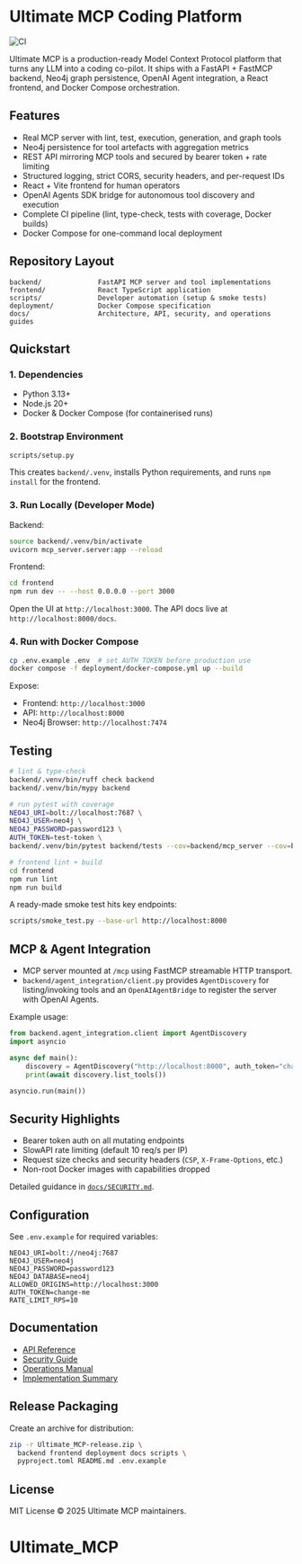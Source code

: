 # Ultimate MCP Coding Platform

![CI](https://github.com/donovan/Ultimate_MCP/actions/workflows/ci.yml/badge.svg)

Ultimate MCP is a production-ready Model Context Protocol platform that turns any LLM into a coding co-pilot. It ships with a FastAPI + FastMCP backend, Neo4j graph persistence, OpenAI Agent integration, a React frontend, and Docker Compose orchestration.

## Features

- Real MCP server with lint, test, execution, generation, and graph tools
- Neo4j persistence for tool artefacts with aggregation metrics
- REST API mirroring MCP tools and secured by bearer token + rate limiting
- Structured logging, strict CORS, security headers, and per-request IDs
- React + Vite frontend for human operators
- OpenAI Agents SDK bridge for autonomous tool discovery and execution
- Complete CI pipeline (lint, type-check, tests with coverage, Docker builds)
- Docker Compose for one-command local deployment

## Repository Layout

```
backend/              FastAPI MCP server and tool implementations
frontend/             React TypeScript application
scripts/              Developer automation (setup & smoke tests)
deployment/           Docker Compose specification
docs/                 Architecture, API, security, and operations guides
```

## Quickstart

### 1. Dependencies

- Python 3.13+
- Node.js 20+
- Docker & Docker Compose (for containerised runs)

### 2. Bootstrap Environment

```bash
scripts/setup.py
```

This creates `backend/.venv`, installs Python requirements, and runs `npm install` for the frontend.

### 3. Run Locally (Developer Mode)

Backend:

```bash
source backend/.venv/bin/activate
uvicorn mcp_server.server:app --reload
```

Frontend:

```bash
cd frontend
npm run dev -- --host 0.0.0.0 --port 3000
```

Open the UI at `http://localhost:3000`. The API docs live at `http://localhost:8000/docs`.

### 4. Run with Docker Compose

```bash
cp .env.example .env  # set AUTH_TOKEN before production use
docker compose -f deployment/docker-compose.yml up --build
```

Expose:

- Frontend: `http://localhost:3000`
- API: `http://localhost:8000`
- Neo4j Browser: `http://localhost:7474`

## Testing

```bash
# lint & type-check
backend/.venv/bin/ruff check backend
backend/.venv/bin/mypy backend

# run pytest with coverage
NEO4J_URI=bolt://localhost:7687 \
NEO4J_USER=neo4j \
NEO4J_PASSWORD=password123 \
AUTH_TOKEN=test-token \
backend/.venv/bin/pytest backend/tests --cov=backend/mcp_server --cov=backend/agent_integration --cov-report=term-missing --cov-fail-under=80

# frontend lint + build
cd frontend
npm run lint
npm run build
```

A ready-made smoke test hits key endpoints:

```bash
scripts/smoke_test.py --base-url http://localhost:8000
```

## MCP & Agent Integration

- MCP server mounted at `/mcp` using FastMCP streamable HTTP transport.
- `backend/agent_integration/client.py` provides `AgentDiscovery` for listing/invoking tools and an `OpenAIAgentBridge` to register the server with OpenAI Agents.

Example usage:

```python
from backend.agent_integration.client import AgentDiscovery
import asyncio

async def main():
    discovery = AgentDiscovery("http://localhost:8000", auth_token="change-me")
    print(await discovery.list_tools())

asyncio.run(main())
```

## Security Highlights

- Bearer token auth on all mutating endpoints
- SlowAPI rate limiting (default 10 req/s per IP)
- Request size checks and security headers (`CSP`, `X-Frame-Options`, etc.)
- Non-root Docker images with capabilities dropped

Detailed guidance in [`docs/SECURITY.md`](docs/SECURITY.md).

## Configuration

See `.env.example` for required variables:

```
NEO4J_URI=bolt://neo4j:7687
NEO4J_USER=neo4j
NEO4J_PASSWORD=password123
NEO4J_DATABASE=neo4j
ALLOWED_ORIGINS=http://localhost:3000
AUTH_TOKEN=change-me
RATE_LIMIT_RPS=10
```

## Documentation

- [API Reference](docs/API.md)
- [Security Guide](docs/SECURITY.md)
- [Operations Manual](docs/OPERATIONS.md)
- [Implementation Summary](docs/IMPLEMENTATION_SUMMARY.md)

## Release Packaging

Create an archive for distribution:

```bash
zip -r Ultimate_MCP-release.zip \
  backend frontend deployment docs scripts \
  pyproject.toml README.md .env.example
```

## License

MIT License © 2025 Ultimate MCP maintainers.
# Ultimate_MCP
